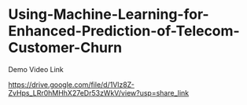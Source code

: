 # Using-Machine-Learning-for-Enhanced-Prediction-of-Telecom-Customer-Churn

Demo Video Link

https://drive.google.com/file/d/1Vlz8Z-ZvHps_LRr0hMHhX27eDr53zWkV/view?usp=share_link
